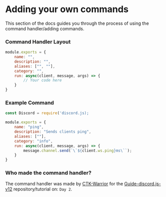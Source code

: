 # Adding your own commands
This section of the docs guides you through the process of using the command handler/adding commands.

### Command Handler Layout
````js
module.exports = {
	name: "",
	description: "",
	aliases: ["", ""],
	category: "",
	run: async(client, message, args) => {
		// Your code here
	}
}
````

### Example Command
````js
const Discord = require('discord.js);

module.exports = {
	name: "ping",
	description: "Sends clients ping",
	aliases: [""],
	category: "info",
	run: async(client, message, args) => {
		message.channel.send(`\`${client.ws.ping}ms\``);
	}
}
````

### Who made the command handler?
The command handler was made by [CTK-Warrior](https://github.com/CTK-WARRIOR/) for the [Guide-discord.js-v12](https://github.com/CTK-WARRIOR/Guide-discord.js-v12) repository/tutorial on: `Day 2`.
